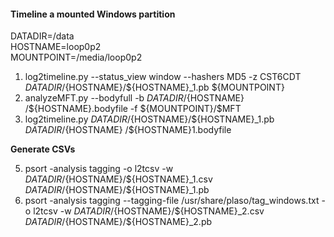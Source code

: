 #### Timeline a mounted Windows partition  
  
DATADIR=/data  
HOSTNAME=loop0p2  
MOUNTPOINT=/media/loop0p2 
  
1. log2timeline.py --status_view window --hashers MD5 -z CST6CDT ${DATADIR}/${HOSTNAME}/${HOSTNAME}_1.pb ${MOUNTPOINT}  
2. analyzeMFT.py --bodyfull -b ${DATADIR}/${HOSTNAME} \/${HOSTNAME}.bodyfile -f ${MOUNTPOINT}/\$MFT  
3. log2timeline.py  ${DATADIR}/${HOSTNAME}/${HOSTNAME}_1.pb ${DATADIR}/${HOSTNAME} /${HOSTNAME}1.bodyfile  
   
**Generate CSVs**  
  
5. psort -analysis tagging -o l2tcsv -w ${DATADIR}/${HOSTNAME}/${HOSTNAME}_1.csv ${DATADIR}/${HOSTNAME}/${HOSTNAME}_1.pb  
6. psort -analysis tagging --tagging-file /usr/share/plaso/tag_windows.txt -o l2tcsv -w ${DATADIR}/${HOSTNAME}/${HOSTNAME}_2.csv ${DATADIR}/${HOSTNAME}/${HOSTNAME}_2.pb  
